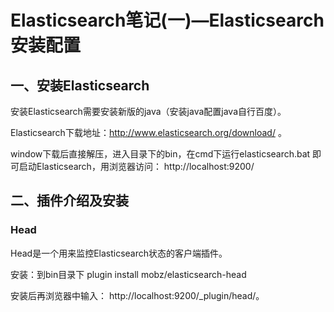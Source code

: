# Elasticsearch笔记(一)—Elasticsearch安装配置

## 一、安装Elasticsearch
安装Elasticsearch需要安装新版的java（安装java配置java自行百度）。

Elasticsearch下载地址：http://www.elasticsearch.org/download/ 。

window下载后直接解压，进入目录下的bin，在cmd下运行elasticsearch.bat 即可启动Elasticsearch，用浏览器访问： http://localhost:9200/  

## 二、插件介绍及安装

### Head

Head是一个用来监控Elasticsearch状态的客户端插件。

安装：到bin目录下 plugin install mobz/elasticsearch-head

安装后再浏览器中输入： http://localhost:9200/_plugin/head/。